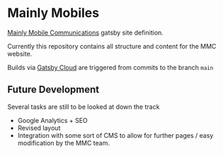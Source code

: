 # Mainly Mobiles

[Mainly Mobile Communications](https://mainlymobiles.com.au) gatsby site definition.

Currently this repository contains all structure and content for the MMC website.

Builds via [Gatsby Cloud](https://www.gatsbyjs.com/dashboard/586c5021-2bd0-4e97-840a-f545c1788a52/sites/e3203dd1-fb41-412b-94ba-da447fd006d8/deploys) are triggered from commits to the branch `main`

## Future Development

Several tasks are still to be looked at down the track

- Google Analytics + SEO
- Revised layout
- Integration with some sort of CMS to allow for further pages / easy modification by the MMC team.
